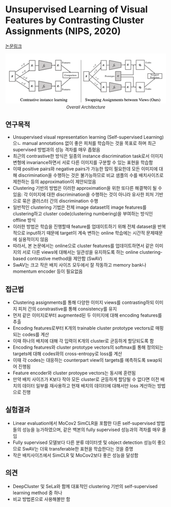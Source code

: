 # Unsupervised Learning of Visual Features by Contrasting Cluster Assignments (NIPS, 2020)

[논문링크](https://proceedings.neurips.cc/paper/2020/hash/70feb62b69f16e0238f741fab228fec2-Abstract.html)

<p align="center">
    <img width="600" alt='fig1' src="./img/01_13_01.png?raw=true"></br>
    <em><font size=2>Overall Architecture</font></em>
</p>

## 연구목적
- Unsupervised visual representation learning (Self-supervised Learning)으ㄴ manual annotations 없이 좋은 피처를 학습하는 것을 목표로 하며 최근 supervised 방법과의 성능 격차를 매우 좁혔음
- 최근의 contrastive한 방식은 일종의 instance discrimination task로서 이미지 변형에 invariance하면서 서로 다른 이미지를 구분할 수 있는 표현을 학습함
- 이때 positive pairs와 negative pairs가 가능한 많이 필요한데 모든 이미지에 대해 discrimination을 수행하는 것은 불가능하므로 비교 샘플의 수를 배치사이즈로 제한하는 등의 approximation이 제안되었음
- Clustering 기반의 방법은 이러한 approximation을 위한 또다른 해결책이 될 수 있음: 각 이미지에 대한 discrimination을 수행하는 것이 아니라 유사한 피처 기반으로 묶은 클러스터 간의 discrimination 수행
- 일반적인 clustering 기법은 전체 image dataset의 image features를 clustering하고 cluster code(clustering numbering)을 부여하는 방식인 offline 방식
- 이러한 방법은 학습을 진행할때 feature를 업데이트하기 위해 전체 dataset을 반복적으로 input하기 때문에 target이 계속 변하는 online 학습에는 시간적 문제때문에 실용적이지 않음
- 따라서, 본 논문에서는 online으로 cluster features를 업데이트하면서 같은 이미지의 서로 다른 views에 대해서는 일관성을 유지하도록 하는 online clustering-based contrastive method을 제안함 (SwAV)
- SwAV는 크고 작은 배치 사이즈 모두에서 잘 작동하고 memory bank나 momentum encoder 등이 필요없음

## 접근법
- Clustering assignments를 통해 다양한 이미지 views를 contrasting하되 이미지 피처 간의 constrastive를 통해 consistency를 유지
- 먼저 같은 이미지로부터 augmented된 두 이미지에 대해 encoding features를 추출
- Encoding features로부터 K개의 trainable cluster prototype vectors로 매핑되는 codes를 계산
- 이때 하나의 배치에 대해 각 입력이 K개의 cluster로 균등하게 할당되도록 함
- Encoding features와 cluster prototype vectors의 softmax를 통해 정의되는 targets에 대해 codes와의 cross-entropy로 loss를 계산
- 이때 각 codes는 대응하는 counterpart view의 targets를 예측하도록 swap되어 진행됨
- Feature encoder와 cluster protoype vectors는 동시에 훈련됨
- 만약 배치 사이즈가 K보다 작아 모든 cluster로 균등하게 할당될 수 없다면 이전 배치의 데이터 일부를 재사용하고 현재 배치의 데이터에 대해서만 loss 계산하는 방법으로 진행

## 실험결과
- Linear evaluation에서 MoCov2 SimCLR을 포함한 다른 self-supervised 방법들의 성능을 능가하였으며, 같은 백본의 fully supervised 성능과의 격차를 매우 줄임
- Fully supervised 모델보다 다른 분류 데이터셋 및 object detection 성능이 좋으므로 SwAV는 더욱 transferable한 표현을 학습한다는 것을 증명
- 작은 배치사이즈에서 SimCLR 및 MoCov2보다 좋은 성능을 달성함
  
## 의견
- DeepCluster 및 SeLa와 함께 대표적인 clustering 기반의 self-supervised learning method 중 하나
- 비교 방법론으로 사용해볼만 함